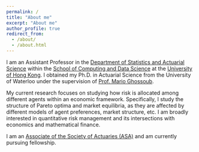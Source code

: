 ```yaml
---
permalink: /
title: "About me"
excerpt: "About me"
author_profile: true
redirect_from: 
  - /about/
  - /about.html
---
```


I am an Assistant Professor in the [Department of Statistics and Actuarial Science](https://saasweb.hku.hk) within the [School of Computing and Data Science](https://www.cds.hku.hk) at the [University of Hong Kong](https://www.hku.hk).
I obtained my Ph.D. in Actuarial Science from the University of Waterloo under the supervision of [Prof. Mario Ghossoub](https://sites.google.com/site/marioghossoub).

My current research focuses on studying how risk is allocated among different agents within an economic framework. Specifically, I study the structure of Pareto optima and market equilibria, as they are affected by different models of agent preferences, market structure, etc. I am broadly interested in quantitative risk management and its intersections with economics and mathematical finance.

I am an [Associate of the Society of Actuaries (ASA)](https://www.soa.org/education/exam-req/edu-asa-req) and am currently pursuing fellowship.
